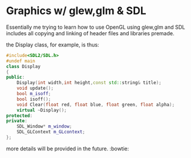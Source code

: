 # Graphics w/ glew,glm & SDL
Essentially me trying to learn how to use OpenGL using glew,glm and SDL
includes all copying and linking of header files and libraries premade.


the Display class, for example, is thus:
```c++
#include<SDL2/SDL.h>
#undef main
class Display
{
public:
	Display(int width,int height,const std::string& title);
	void update();
	bool m_isoff;
	bool isoff();
	void Clear(float red, float blue, float green, float alpha);
	virtual ~Display();
protected:
private:
	SDL_Window* m_window;
	SDL_GLContext m_GLcontext;
};
```
more details will be provided in the future.
:bowtie:
